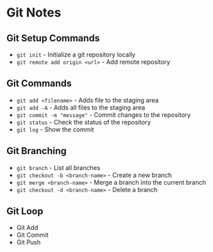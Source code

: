# Git Notes

## Git Setup Commands
- `git init` - Initialize a git repository locally
- `git remote add origin <url>` - Add  remote repository

## Git Commands
- `git add <filename>` - Adds file to the staging area
- `git add -A` - Adds all files to the staging area
- `git commit -m "message"` - Commit changes to the repository
- `git status` - Check the status of the repository
- `git log` - Show the commit

## Git Branching
- `git branch` - List all branches
- `git checkout -b <branch-name>` - Create a new branch
- `git merge <branch-name>` - Merge a branch into the current branch
- `git checkout -d <branch-name>` - Delete a branch

## Git Loop
* Git Add
* Git Commit
* Git Push
